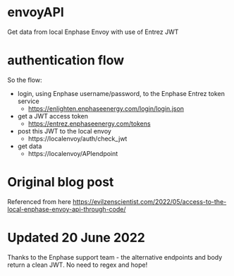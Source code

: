# envoyAPI

Get data from local Enphase Envoy with use of Entrez JWT

# authentication flow

So the flow:

- login, using Enphase username/password, to the Enphase Entrez token service
  - https://enlighten.enphaseenergy.com/login/login.json
- get a JWT access token
  - https://entrez.enphaseenergy.com/tokens
- post this JWT to the local envoy
  - https://localenvoy/auth/check_jwt
- get data
  - https://localenvoy/APIendpoint

# Original blog post

Referenced from here https://evilzenscientist.com/2022/05/access-to-the-local-enphase-envoy-api-through-code/

# Updated 20 June 2022

Thanks to the Enphase support team - the alternative endpoints and body return a clean JWT. No need to regex and hope! 
